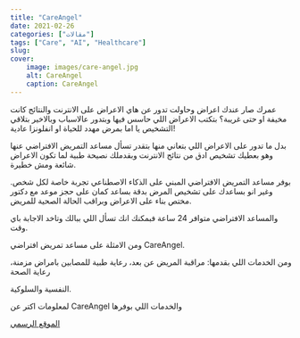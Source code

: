 ```yaml
---
title: "CareAngel"
date: 2021-02-26
categories: ["مقالات"]
tags: ["Care", "AI", "Healthcare"]
slug:
cover:
    image: images/care-angel.jpg
    alt: CareAngel
    caption: CareAngel
---
```


عمرك صار عندك اعراض وحاولت تدور عن هاي الاعراض على الانترنت والنتائج كانت مخيفة او حتى غريبة؟ بتكتب الاعراض اللي حاسس فيها وبتدور عالاسباب وبالاخير بتلاقي التشخيص يا اما بمرض مهدد للحياة او انفلونزا عادية!

 بدل ما تدور على الاعراض اللي بتعاني منها بتقدر تسأل مساعد التمريض الافتراضي عنها وهو بعطيك تشخيص ادق من نتائج الانترنت وبقدملك نصيحة طبية لما تكون الاعراض شائعة ومش خطيرة.

 بوفر مساعد التمريض الافتراضي المبني على الذكاء الاصطناعي تجربة خاصة لكل شخص. وغير انو بساعدك على تشخيص المرض بدقة بساعد كمان على حجز موعد مع دكتور مختص بناء على الاعراض وبراقب الحالة الصحية للمريض.

 والمساعد الافتراضي متوافر 24 ساعة فبمكنك انك تسأل اللي ببالك وتاخد الاجابة باي وقت. 

 ومن الامثلة على مساعد تمريض افتراضي CareAngel. 

 ومن الخدمات اللي بقدمها: مراقبة المريض عن بعد، رعاية طبية للمصابين بامراض مزمنة، رعاية الصحة 

 النفسية والسلوكية.

 لمعلومات اكتر عن CareAngel والخدمات اللي بوفرها

[الموقع الرسمي](https://www.careangel.com/)